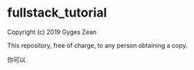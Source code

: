 # fullstack_tutorial

Copyright (c) 2019 Gyges Zean

This repository, free of charge, to any person obtaining a copy.

你可以